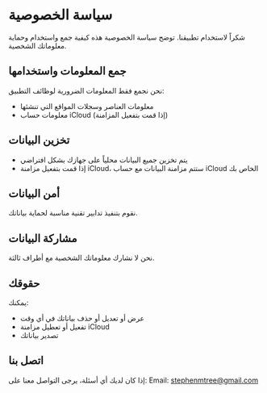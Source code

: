 # سياسة الخصوصية

شكراً لاستخدام تطبيقنا. توضح سياسة الخصوصية هذه كيفية جمع واستخدام وحماية معلوماتك الشخصية.

## جمع المعلومات واستخدامها

نحن نجمع فقط المعلومات الضرورية لوظائف التطبيق:
- معلومات العناصر وسجلات المواقع التي تنشئها
- معلومات حساب iCloud (إذا قمت بتفعيل المزامنة)

## تخزين البيانات

- يتم تخزين جميع البيانات محلياً على جهازك بشكل افتراضي
- إذا قمت بتفعيل مزامنة iCloud، ستتم مزامنة البيانات مع حساب iCloud الخاص بك

## أمن البيانات

نقوم بتنفيذ تدابير تقنية مناسبة لحماية بياناتك.

## مشاركة البيانات

نحن لا نشارك معلوماتك الشخصية مع أطراف ثالثة.

## حقوقك

يمكنك:
- عرض أو تعديل أو حذف بياناتك في أي وقت
- تفعيل أو تعطيل مزامنة iCloud
- تصدير بياناتك

## اتصل بنا

إذا كان لديك أي أسئلة، يرجى التواصل معنا على:
Email: stephenmtree@gmail.com 

<style>
    .navbar {
        display: none;
    }
</style>
